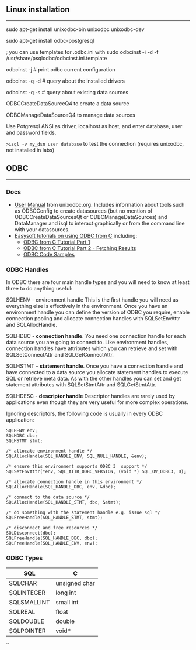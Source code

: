 ## Linux installation
---
sudo apt-get install unixodbc-bin unixodbc unixodbc-dev

sudo apt-get install odbc-postgresql

; you can use templates for .odbc.ini with
sudo odbcinst -i -d -f /usr/share/psqlodbc/odbcinst.ini.template

odbcinst -j # print odbc current configuration

odbcinst -q -d # query about the installed drivers

odbcinst -q -s # query about existing data sources

ODBCCreateDataSourceQ4 to create a data source

ODBCManageDataSourceQ4 to manage data sources

Use Potgresql ANSI as driver, localhost as host, and enter database, user and password fields.

`>isql -v my_dsn user database` to test the connection (requires unixodbc, not installed in labs)


## ODBC
---

### Docs

* [User Manual](http://www.unixodbc.org/doc/UserManual/) from unixodbc.org. Includes information about tools such as ODBCConfig to create datasources (but no mention of ODBCCreateDataSourcesQt or ODBCManageDataSources) and DataManager and isql to interact graphically or from the command line with your datasources.
*  [Easysoft tutorials on using ODBC from C](https://www.easysoft.com/developer/languages/c/index.html) including:
    * [ODBC from C Tutorial Part 1](https://www.easysoft.com/developer/languages/c/odbc_tutorial.html)
    * [ODBC from C Tutorial Part 2 - Fetching Results](https://www.easysoft.com/developer/languages/c/odbc-tutorial-fetching-results.html)
    * [ODBC Code Samples](https://www.easysoft.com/developer/languages/c/examples/index.html)


### ODBC Handles
In ODBC there are four main handle types and you will need to know at least three to do anything useful:

SQLHENV - environment handle
This is the first handle you will need as everything else is effectively in the environment. Once you have an environment handle you can define the version of ODBC you require, enable connection pooling and allocate connection handles with SQLSetEnvAttr and SQLAllocHandle.

SQLHDBC - **connection handle**.
You need one connection handle for each data source you are going to connect to. Like environment handles, connection handles have attributes which you can retrieve and set with SQLSetConnectAttr and SQLGetConnectAttr.

SQLHSTMT - **statement handle**.
Once you have a connection handle and have connected to a data source you allocate statement handles to execute SQL or retrieve meta data. As with the other handles you can set and get statement attributes with SQLSetStmtAttr and SQLGetStmtAttr.

SQLHDESC - **descriptor handle**
Descriptor handles are rarely used by applications even though they are very useful for more complex operations. 

Ignoring descriptors, the following code is usually in every ODBC application:
``` 
SQLHENV env;
SQLHDBC dbc;
SQLHSTMT stmt;

/* allocate environment handle */
SQLAllocHandle(SQL_HANDLE_ENV, SQL_NULL_HANDLE, &env);

/* ensure this environment supports ODBC 3  support */
SQLSetEnvAttr(*env, SQL_ATTR_ODBC_VERSION, (void *) SQL_OV_ODBC3, 0);

/* allocate connection handle in this environment */
SQLAllocHandle(SQL_HANDLE_DBC, env, &dbc);

/* connect to the data source */
SQLAllocHandle(SQL_HANDLE_STMT, dbc, &stmt);

/* do something with the statement handle e.g. issue sql */
SQLFreeHandle(SQL_HANDLE_STMT, stmt);

/* disconnect and free resources */
SQLDisconnect(dbc);
SQLFreeHandle(SQL_HANDLE_DBC, dbc);
SQLFreeHandle(SQL_HANDLE_ENV, env);
```

### ODBC Types

| SQL | C |
|----|---|
| SQLCHAR | unsigned char |
| SQLINTEGER |long int |
| SQLSMALLINT | small int |
| SQLREAL | float |
| SQLDOUBLE | double |
| SQLPOINTER | void* |



`` 

